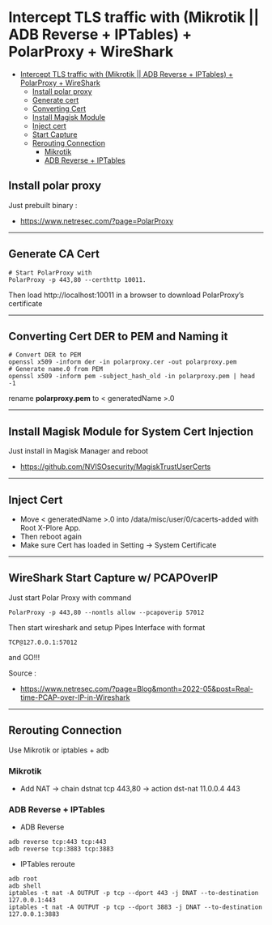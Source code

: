 # Intercept TLS traffic with (Mikrotik || ADB Reverse + IPTables) + PolarProxy + WireShark

<!-- TOC -->

* [Intercept TLS traffic with (Mikrotik || ADB Reverse + IPTables) + PolarProxy + WireShark](#intercept-tls-traffic-with-mikrotik--adb-reverse--iptables--polarproxy--wireshark)
    * [Install polar proxy](#install-polar-proxy)
    * [Generate cert](#generate-cert)
    * [Converting Cert](#converting-cert)
    * [Install Magisk Module](#install-magisk-module)
    * [Inject cert](#inject-cert)
    * [Start Capture](#start-capture)
    * [Rerouting Connection](#rerouting-connection)
        * [Mikrotik](#mikrotik)
        * [ADB Reverse + IPTables](#adb-reverse--iptables)

<!-- TOC -->

## Install polar proxy

Just prebuilt binary :

- https://www.netresec.com/?page=PolarProxy

---

## Generate CA Cert

```shell
# Start PolarProxy with
PolarProxy -p 443,80 --certhttp 10011.
```

Then load http://localhost:10011 in a browser to download PolarProxy’s certificate

---

## Converting Cert DER to PEM and Naming it

```shell
# Convert DER to PEM 
openssl x509 -inform der -in polarproxy.cer -out polarproxy.pem
# Generate name.0 from PEM
openssl x509 -inform pem -subject_hash_old -in polarproxy.pem | head -1
```

rename **polarproxy.pem** to < generatedName >.0

---

## Install Magisk Module for System Cert Injection

Just install in Magisk Manager and reboot

- https://github.com/NVISOsecurity/MagiskTrustUserCerts

---

## Inject Cert

- Move < generatedName >.0 into /data/misc/user/0/cacerts-added with Root X-Plore App.
- Then reboot again
- Make sure Cert has loaded in Setting -> System Certificate

---

## WireShark Start Capture w/ PCAPOverIP

Just start Polar Proxy with command

```shell
PolarProxy -p 443,80 --nontls allow --pcapoverip 57012
```

Then start wireshark and setup Pipes Interface with format

```text
TCP@127.0.0.1:57012
```

and GO!!!

Source :

- https://www.netresec.com/?page=Blog&month=2022-05&post=Real-time-PCAP-over-IP-in-Wireshark

---

## Rerouting Connection

Use Mikrotik or iptables + adb

### Mikrotik

- Add NAT -> chain dstnat tcp 443,80 -> action dst-nat 11.0.0.4 443

### ADB Reverse + IPTables

- ADB Reverse

```shell
adb reverse tcp:443 tcp:443
adb reverse tcp:3883 tcp:3883
```

- IPTables reroute

```shell
adb root
adb shell
iptables -t nat -A OUTPUT -p tcp --dport 443 -j DNAT --to-destination 127.0.0.1:443
iptables -t nat -A OUTPUT -p tcp --dport 3883 -j DNAT --to-destination 127.0.0.1:3883
```